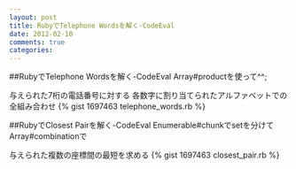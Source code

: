 ```yaml
---
layout: post
title: RubyでTelephone Wordsを解く-CodeEval
date: 2012-02-10
comments: true
categories:
---
```


##RubyでTelephone Wordsを解く-CodeEval
Array#productを使って^^;

与えられた7桁の電話番号に対する
各数字に割り当てられたアルファベットでの全組み合わせ
{% gist 1697463 telephone_words.rb %}

##RubyでClosest Pairを解く-CodeEval
Enumerable#chunkでsetを分けて
Array#combinationで

与えられた複数の座標間の最短を求める
{% gist 1697463 closest_pair.rb %}
